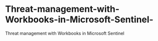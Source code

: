 # Threat-management-with-Workbooks-in-Microsoft-Sentinel-
Threat management with Workbooks in Microsoft Sentinel 
